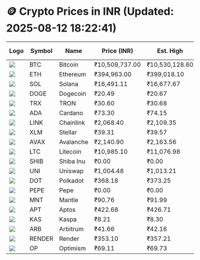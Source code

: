 # 🪙 Crypto Prices in INR (Updated: 2025-08-12 18:22:41)

| Logo | Symbol | Name       | Price (INR) | Est. High | Est. Low | Gross Profit | Fees | Net Profit | ROI % |
|------|--------|------------|-------------|-----------|----------|---------------|------|-------------|--------|
| ![](https://coin-images.coingecko.com/coins/images/1/large/bitcoin.png?1696501400) | BTC    | Bitcoin    | ₹10,509,737.00 | ₹10,530,128.60 | ₹10,489,345.40 | ₹388.81 | ₹200.00 | ₹188.81 | 0.19% |
| ![](https://coin-images.coingecko.com/coins/images/279/large/ethereum.png?1696501628) | ETH    | Ethereum   | ₹394,963.00 | ₹399,018.10 | ₹390,907.90 | ₹2,074.71 | ₹200.00 | ₹1,874.71 | 1.87% |
| ![](https://coin-images.coingecko.com/coins/images/4128/large/solana.png?1718769756) | SOL    | Solana     | ₹16,491.11 | ₹16,677.67 | ₹16,304.56 | ₹2,288.38 | ₹200.00 | ₹2,088.38 | 2.09% |
| ![](https://coin-images.coingecko.com/coins/images/5/large/dogecoin.png?1696501409) | DOGE   | Dogecoin   | ₹20.49 | ₹20.67 | ₹20.31 | ₹1,772.53 | ₹200.00 | ₹1,572.53 | 1.57% |
| ![](https://coin-images.coingecko.com/coins/images/1094/large/tron-logo.png?1696502193) | TRX    | TRON       | ₹30.60 | ₹30.68 | ₹30.52 | ₹530.82 | ₹200.00 | ₹330.82 | 0.33% |
| ![](https://coin-images.coingecko.com/coins/images/975/large/cardano.png?1696502090) | ADA    | Cardano    | ₹73.30 | ₹74.15 | ₹72.45 | ₹2,356.22 | ₹200.00 | ₹2,156.22 | 2.16% |
| ![](https://coin-images.coingecko.com/coins/images/877/large/chainlink-new-logo.png?1696502009) | LINK   | Chainlink  | ₹2,068.40 | ₹2,109.35 | ₹2,027.45 | ₹4,039.71 | ₹200.00 | ₹3,839.71 | 3.84% |
| ![](https://coin-images.coingecko.com/coins/images/100/large/fmpFRHHQ_400x400.jpg?1735231350) | XLM    | Stellar    | ₹39.31 | ₹39.57 | ₹39.05 | ₹1,321.32 | ₹200.00 | ₹1,121.32 | 1.12% |
| ![](https://coin-images.coingecko.com/coins/images/12559/large/Avalanche_Circle_RedWhite_Trans.png?1696512369) | AVAX   | Avalanche  | ₹2,140.90 | ₹2,163.56 | ₹2,118.24 | ₹2,139.56 | ₹200.00 | ₹1,939.56 | 1.94% |
| ![](https://coin-images.coingecko.com/coins/images/2/large/litecoin.png?1696501400) | LTC    | Litecoin   | ₹10,985.10 | ₹11,076.98 | ₹10,893.22 | ₹1,686.91 | ₹200.00 | ₹1,486.91 | 1.49% |
| ![](https://coin-images.coingecko.com/coins/images/11939/large/shiba.png?1696511800) | SHIB   | Shiba Inu  | ₹0.00 | ₹0.00 | ₹0.00 | ₹1,861.85 | ₹200.00 | ₹1,661.85 | 1.66% |
| ![](https://coin-images.coingecko.com/coins/images/12504/large/uniswap-logo.png?1720676669) | UNI    | Uniswap    | ₹1,004.48 | ₹1,013.21 | ₹995.75 | ₹1,753.76 | ₹200.00 | ₹1,553.76 | 1.55% |
| ![](https://coin-images.coingecko.com/coins/images/12171/large/polkadot.png?1696512008) | DOT    | Polkadot   | ₹368.18 | ₹373.25 | ₹363.11 | ₹2,795.06 | ₹200.00 | ₹2,595.06 | 2.60% |
| ![](https://coin-images.coingecko.com/coins/images/29850/large/pepe-token.jpeg?1696528776) | PEPE   | Pepe       | ₹0.00 | ₹0.00 | ₹0.00 | ₹2,530.42 | ₹200.00 | ₹2,330.42 | 2.33% |
| ![](https://coin-images.coingecko.com/coins/images/30980/large/Mantle-Logo-mark.png?1739213200) | MNT    | Mantle     | ₹90.76 | ₹91.99 | ₹89.53 | ₹2,744.29 | ₹200.00 | ₹2,544.29 | 2.54% |
| ![](https://coin-images.coingecko.com/coins/images/26455/large/aptos_round.png?1696525528) | APT    | Aptos      | ₹422.68 | ₹426.71 | ₹418.65 | ₹1,923.31 | ₹200.00 | ₹1,723.31 | 1.72% |
| ![](https://coin-images.coingecko.com/coins/images/25751/large/kaspa-icon-exchanges.png?1696524837) | KAS    | Kaspa      | ₹8.21 | ₹8.30 | ₹8.12 | ₹2,142.07 | ₹200.00 | ₹1,942.07 | 1.94% |
| ![](https://coin-images.coingecko.com/coins/images/16547/large/arb.jpg?1721358242) | ARB    | Arbitrum   | ₹41.66 | ₹42.16 | ₹41.16 | ₹2,427.08 | ₹200.00 | ₹2,227.08 | 2.23% |
| ![](https://coin-images.coingecko.com/coins/images/11636/large/rndr.png?1696511529) | RENDER | Render     | ₹353.10 | ₹357.21 | ₹348.99 | ₹2,357.11 | ₹200.00 | ₹2,157.11 | 2.16% |
| ![](https://coin-images.coingecko.com/coins/images/25244/large/Optimism.png?1696524385) | OP     | Optimism   | ₹69.11 | ₹69.73 | ₹68.49 | ₹1,809.01 | ₹200.00 | ₹1,609.01 | 1.61% |
